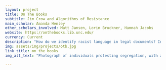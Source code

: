 ```yaml
---
layout: project
title: On The Books
subtitle: Jim Crow and Algorithms of Resistance
main_scholar: Amanda Henley
other_scholars_involved: Matt Jansen, Lorin Bruckner, Hannah Jacobs
website: https://onthebooks.lib.unc.edu/
currency: Current
description: "How do we identify racist language in legal documents? Instead of proliferating racist ideas, can algorithms help us better study the history of race and advocate for justice?  An interdisciplinary team of UNC researchers, scholars, and experts–including several Research Hub librarians–developed a text mining project to answer these questions.On the Books: Jim Crow and Algorithms of Resistance is a project of the University of North Carolina at Chapel Hill Libraries that used text mining and machine learning to discover Jim Crow and racially-based legislation signed into law in North Carolina between Reconstruction and the Civil Rights Movement. The team developed:A publicly accessible, plain-text corpus of North Carolina Session Laws from 1866-1967 for general legal and historical research, and a list of Jim Crow laws discovered.A public git repository containing general scripts, open source software, and documentation for the benefit of similar projects.A short white paper describing their methods and workflows for accurate, large-scale OCR text conversion and text analysis for future teams seeking to create large-scale digital corpora and/or experiment with data-driven discovery.A website for educators and researchers interested in Southern and African American History that lists and contextualizes the North Carolina segregation laws identified."
img: assets/img/projects/otb.jpg
link_title: on_the_books
img_alt_text: "Photograph of individuals protesting segregation, with a sign with 'How much longer?' prominently featured."

---
```

